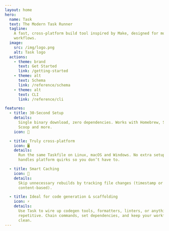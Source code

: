 ```yaml
---
layout: home
hero:
  name: Task
  text: The Modern Task Runner
  tagline:
    A fast, cross-platform build tool inspired by Make, designed for modern
    workflows.
  image:
    src: /img/logo.png
    alt: Task logo
  actions:
    - theme: brand
      text: Get Started
      link: /getting-started
    - theme: alt
      text: Schema
      link: /reference/schema
    - theme: alt
      text: CLI
      link: /reference/cli

features:
  - title: 30-Second Setup
    details:
      Single binary download, zero dependencies. Works with Homebrew, Snapcraft,
      Scoop and more.
    icon: 🚀

  - title: Truly cross-platform
    icon: 🖥️
    details:
      Run the same Taskfile on Linux, macOS and Windows. No extra setup. Task
      handles platform quirks so you don’t have to.

  - title: Smart Caching
    icon: 🎯
    details:
      Skip unnecessary rebuilds by tracking file changes (timestamp or
      content-based).

  - title: Ideal for code generation & scaffolding
    icon: ⚡
    details:
      Use Task to wire up codegen tools, formatters, linters, or anything
      repetitive. Chain commands, set dependencies, and keep your workflow
      clean.
---
```

